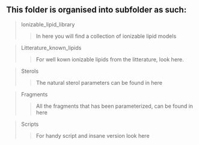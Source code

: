 ## This folder is organised into subfolder as such:

> Ionizable_lipid_library
>> In here you will find a collection of ionizable lipid models

> Litterature_known_lipids
>> For well kown ionizable lipids from the litterature, look here.

> Sterols
>> The natural sterol parameters can be found in here

> Fragments
>> All the fragments that has been parameterized, can be found in here 

> Scripts
>> For handy script and insane version look here
